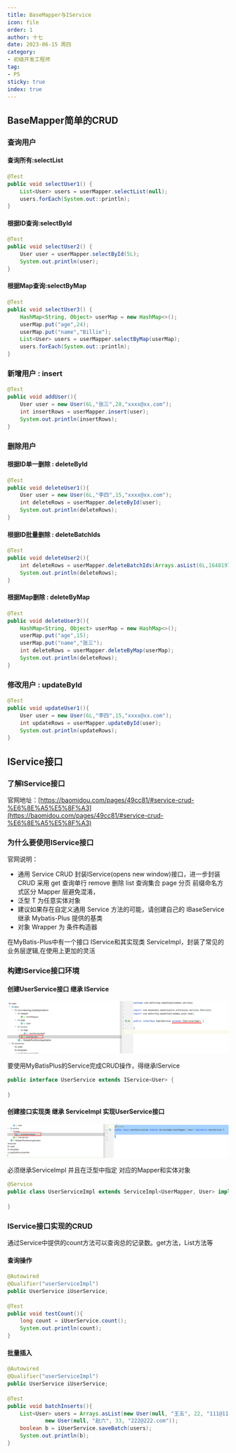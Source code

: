 ```yaml
---
title: BaseMapper与IService
icon: file
order: 1
author: 十七
date: 2023-06-15 周四
category:
- 初级开发工程师
tag:
- P5
sticky: true
index: true
---
```


## BaseMapper简单的CRUD

### 查询用户

#### 查询所有:selectList

```Java
@Test  
public void selectUser1() {  
    List<User> users = userMapper.selectList(null);  
    users.forEach(System.out::println);  
}
```

#### 根据ID查询:selectById

```Java
@Test  
public void selectUser2() {  
    User user = userMapper.selectById(5L);  
    System.out.println(user);  
}
```

#### 根据Map查询:selectByMap

```Java
@Test  
public void selectUser3() {  
    HashMap<String, Object> userMap = new HashMap<>();  
    userMap.put("age",24);  
    userMap.put("name","Billie");  
    List<User> users = userMapper.selectByMap(userMap);  
    users.forEach(System.out::println);  
}
```

### 新增用户 : insert

```Java
@Test  
public void addUser(){  
    User user = new User(6L,"张三",28,"xxxx@xx.com");  
    int insertRows = userMapper.insert(user);  
    System.out.println(insertRows);  
}
```

### 删除用户

#### 根据ID单一删除 : deleteById

```Java
@Test  
public void deleteUser1(){  
    User user = new User(6L,"李四",15,"xxxx@xx.com");  
    int deleteRows = userMapper.deleteById(user);  
    System.out.println(deleteRows);  
}
```

#### 根据ID批量删除 : deleteBatchIds

```Java
@Test  
public void deleteUser2(){  
    int deleteRows = userMapper.deleteBatchIds(Arrays.asList(6L,1648197837407772673L,1648197837445521409L));  
    System.out.println(deleteRows);  
}
```

#### 根据Map删除 : deleteByMap

```Java
@Test  
public void deleteUser3(){  
    HashMap<String, Object> userMap = new HashMap<>();  
    userMap.put("age",15);  
    userMap.put("name","张三");  
    int deleteRows = userMapper.deleteByMap(userMap);  
    System.out.println(deleteRows);  
}
```

### 修改用户 : updateById

```Java
@Test  
public void updateUser1(){  
    User user = new User(6L,"李四",15,"xxxx@xx.com");  
    int updateRows = userMapper.updateById(user);  
    System.out.println(updateRows);  
}
```

## IService接口

### 了解IService接口

官网地址：[https://baomidou.com/pages/49cc81/#service-crud-%E6%8E%A5%E5%8F%A3](https://baomidou.com/pages/49cc81/#service-crud-%E6%8E%A5%E5%8F%A3)

### 为什么要使用IService接口

官网说明：
- 通用 Service CRUD 封装IService(opens new window)接口，进一步封装 CRUD 采用 get 查询单行 remove 删除 list 查询集合 page 分页 前缀命名方式区分 Mapper 层避免混淆，
- 泛型 T 为任意实体对象
-   建议如果存在自定义通用 Service 方法的可能，请创建自己的 IBaseService 继承 Mybatis-Plus 提供的基类
-   对象 Wrapper 为 条件构造器

在MyBatis-Plus中有一个接口 IService和其实现类 ServiceImpl，封装了常见的业务层逻辑,在使用上更加的灵活

### 构建IService接口环境

#### 创建UserService接口 继承 IService

![](./assets/image-20230418143412375.png)

要使用MyBatisPlus的Service完成CRUD操作，得继承IService

```Java
public interface UserService extends IService<User> {  
  
}
```

#### 创建接口实现类 继承 ServiceImpl 实现UserService接口

![](./assets/image-20230418143509665.png)

必须继承ServiceImpl 并且在泛型中指定 对应的Mapper和实体对象

```Java
@Service  
public class UserServiceImpl extends ServiceImpl<UserMapper, User> implements UserService {  
  
}
```

### IService接口实现的CRUD

通过Service中提供的count方法可以查询总的记录数。get方法，List方法等

#### 查询操作

```Java
@Autowired  
@Qualifier("userServiceImpl")  
public UserService iUserService;

@Test  
public void testCount(){  
    long count = iUserService.count();  
    System.out.println(count);  
}
```

#### 批量插入

```Java
@Autowired  
@Qualifier("userServiceImpl")  
public UserService iUserService;

@Test  
public void batchInserts(){  
    List<User> users = Arrays.asList(new User(null, "王五", 22, "111@111.com"),  
            new User(null, "赵六", 33, "222@222.com"));  
    boolean b = iUserService.saveBatch(users);  
    System.out.println(b);  
}
```